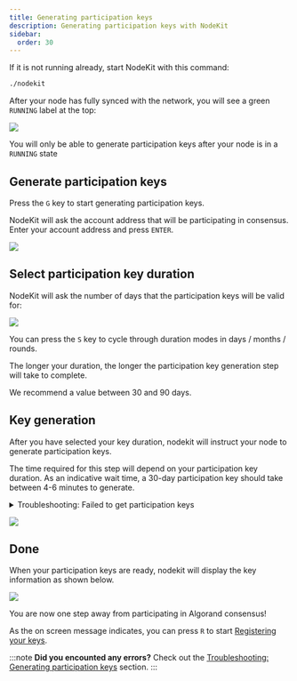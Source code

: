 ```yaml
---
title: Generating participation keys
description: Generating participation keys with NodeKit
sidebar:
  order: 30
---
```


If it is not running already, start NodeKit with this command:

```bash
./nodekit
```

After your node has fully synced with the network, you will see a green `RUNNING` label at the top:

![](/assets/nodekit-state-running.png)

You will only be able to generate participation keys after your node is in a `RUNNING` state

## Generate participation keys

Press the `G` key to start generating participation keys.

NodeKit will ask the account address that will be participating in consensus. Enter your account address and press `ENTER`.

![](/assets/nodekit-partkey-gen-1.png)

## Select participation key duration

NodeKit will ask the number of days that the participation keys will be valid for:

![](/assets/nodekit-partkey-gen-2.png)

You can press the `S` key to cycle through duration modes in days / months / rounds.

The longer your duration, the longer the participation key generation step will take to complete.

We recommend a value between 30 and 90 days.

## Key generation

After you have selected your key duration, nodekit will instruct your node to generate participation keys.

The time required for this step will depend on your participation key duration. As an indicative wait time, a 30-day participation key should take between 4-6 minutes to generate.

<details>
  <summary>Troubleshooting: Failed to get participation keys</summary>
  Occasionally, Nodekit may fall out of sync with the Algorand node while waiting for the participation keys to be generated. In this case this error message will be shown:

  `failed to get participation keys`

  You can:

  - wait for the participation keys to appear in the Accounts list
  - try to generate a participation key again
    - If the key generation process is still running on the node, you will see a `Participation key generation already in progress` error
</details>

![](/assets/nodekit-partkey-gen-3.png)

## Done

When your participation keys are ready, nodekit will display the key information as shown below.

![](/assets/nodekit-partkey-gen-4.png)

You are now one step away from participating in Algorand consensus!

As the on screen message indicates, you can press `R` to start [Registering your keys](/guides/register-online).

:::note
**Did you encounted any errors?**
Check out the [Troubleshooting: Generating participation keys](/troubleshooting#generating-participation-keys) section.
:::
